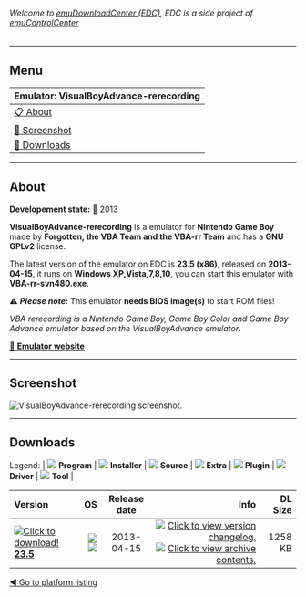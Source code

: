 ###### Welcome to [emuDownloadCenter (EDC)](https://github.com/PhoenixInteractiveNL/emuDownloadCenter/wiki/), EDC is a side project of [emuControlCenter](https://github.com/PhoenixInteractiveNL/emuControlCenter/wiki/)
***
## Menu
| **Emulator: VisualBoyAdvance-rerecording** |
|:---------|
| [:clipboard: About](#about) |
| [:sunrise: Screenshot](#screenshot) |
| [:floppy_disk: Downloads](#downloads) |
***
## About
**Developement state:** :red_circle: 2013

**VisualBoyAdvance-rerecording** is a emulator for **Nintendo Game Boy** made by **Forgotten, the VBA Team and the VBA-rr Team** and has a **GNU GPLv2** license.

The latest version of the emulator on EDC is **23.5 (x86)**, released on **2013-04-15**, it runs on **Windows XP,Vista,7,8,10**, you can start this emulator with **VBA-rr-svn480.exe**.

:warning: _**Please note:**_ This emulator **needs BIOS image(s)** to start ROM files!

_VBA rerecording is a Nintendo Game Boy, Game Boy Color and Game Boy Advance emulator based on the VisualBoyAdvance emulator._

[:link: **Emulator website**](http://code.google.com/archive/p/vba-rerecording/wikis)
***
## Screenshot
![](https://raw.githubusercontent.com/PhoenixInteractiveNL/emuDownloadCenter/master/hooks/vbarr/emulator_screen_01.jpg "VisualBoyAdvance-rerecording screenshot.")
***
## Downloads
Legend: | 
![](https://raw.githubusercontent.com/wiki/PhoenixInteractiveNL/emuDownloadCenter/images_misc/icon_program_24.png) **Program** | 
![](https://raw.githubusercontent.com/wiki/PhoenixInteractiveNL/emuDownloadCenter/images_misc/icon_installer_24.png) **Installer** | 
![](https://raw.githubusercontent.com/wiki/PhoenixInteractiveNL/emuDownloadCenter/images_misc/icon_source_code_24.png) **Source** | 
![](https://raw.githubusercontent.com/wiki/PhoenixInteractiveNL/emuDownloadCenter/images_misc/icon_extra_24.png) **Extra** | 
![](https://raw.githubusercontent.com/wiki/PhoenixInteractiveNL/emuDownloadCenter/images_misc/icon_plugin_24.png) **Plugin** | 
![](https://raw.githubusercontent.com/wiki/PhoenixInteractiveNL/emuDownloadCenter/images_misc/icon_driver_24.png) **Driver** | 
![](https://raw.githubusercontent.com/wiki/PhoenixInteractiveNL/emuDownloadCenter/images_misc/icon_tool_24.png) **Tool** | 
 
| Version | OS | Release date | Info | DL Size |
|:--------|---:|:------------:|-----:|--------:|
| [![](https://raw.githubusercontent.com/wiki/PhoenixInteractiveNL/emuDownloadCenter/images_misc/icon_program_24.png "Click to download!")  **23.5**](https://github.com/PhoenixInteractiveNL/edc-repo0003/raw/master/vbarr/23.5.7z) | ![](https://raw.githubusercontent.com/wiki/PhoenixInteractiveNL/emuDownloadCenter/images_misc/logo_windows_24.png) ![](https://raw.githubusercontent.com/wiki/PhoenixInteractiveNL/emuDownloadCenter/images_misc/icon_32-bit_24.png) | 2013-04-15 | [![](https://raw.githubusercontent.com/wiki/PhoenixInteractiveNL/emuDownloadCenter/images_misc/logo_changelog_24.png "Click to view version changelog.")](https://github.com/PhoenixInteractiveNL/edc-repo0003/blob/master/vbarr/23.5_changelog.txt) [![](https://raw.githubusercontent.com/wiki/PhoenixInteractiveNL/emuDownloadCenter/images_misc/logo_contents_24.png "Click to view archive contents.")](https://github.com/PhoenixInteractiveNL/edc-repo0003/blob/master/vbarr/23.5_contents.txt) | 1258 KB |

[:arrow_backward: Go to platform listing](https://github.com/PhoenixInteractiveNL/emuDownloadCenter/wiki/EDC-Platform-List)
